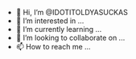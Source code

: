 - 👋 Hi, I’m @IDOTITOLDYASUCKAS
- 👀 I’m interested in ...
- 🌱 I’m currently learning ...
- 💞️ I’m looking to collaborate on ...
- 📫 How to reach me ...

<!---
IDOTITOLDYASUCKAS/IDOTITOLDYASUCKAS is a ✨ special ✨ repository because its `README.md` (this file) appears on your GitHub profile.
You can click the Preview link to take a look at your changes.
--->

